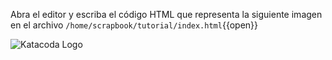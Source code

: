Abra el editor y escriba el código HTML que representa la siguiente imagen en el archivo `/home/scrapbook/tutorial/index.html`{{open}} 

![Katacoda Logo](https://katacoda.com/sofkau/courses/course-html/scen-html-structure/assets/step1.jpg)